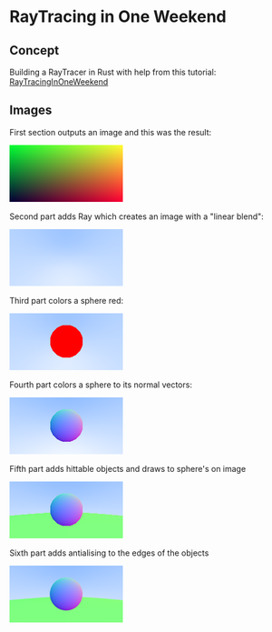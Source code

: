 # RayTracing in One Weekend

## Concept

Building a RayTracer in Rust with help from this tutorial: [RayTracingInOneWeekend](https://raytracing.github.io/books/RayTracingInOneWeekend.html)

## Images

First section outputs an image and this was the result:

![First image](/images/first_image.png)

Second part adds Ray which creates an image with a "linear blend":

![Second image](/images/second_image.png)

Third part colors a sphere red:

![Third image](/images/third_image.png)

Fourth part colors a sphere to its normal vectors:

![Fourth image](/images/fourth_image.png)

Fifth part adds hittable objects and draws to sphere's on image

![Fifth image](/images/fifth_image.png)

Sixth part adds antialising to the edges of the objects

![Sixth image](/images/sixth_image.png)
